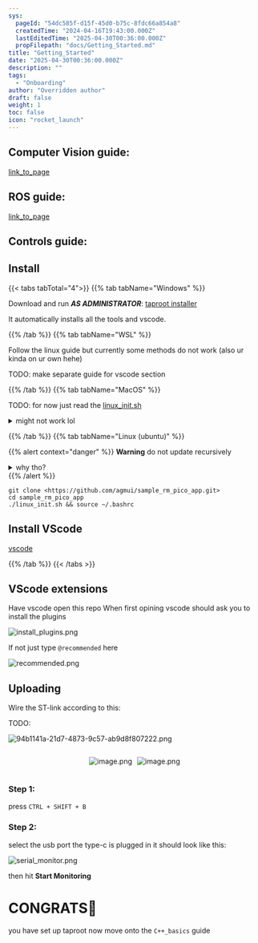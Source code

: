 ```yaml
---
sys:
  pageId: "54dc585f-d15f-45d0-b75c-8fdc66a854a8"
  createdTime: "2024-04-16T19:43:00.000Z"
  lastEditedTime: "2025-04-30T00:36:00.000Z"
  propFilepath: "docs/Getting_Started.md"
title: "Getting_Started"
date: "2025-04-30T00:36:00.000Z"
description: ""
tags:
  - "Onboarding"
author: "Overridden author"
draft: false
weight: 1
toc: false
icon: "rocket_launch"
---
```


## Computer Vision guide:

[link_to_page](86d45bc0-388b-4d26-8848-44f255f73d0e)

## ROS guide:

[link_to_page](3c76c1de-ec8f-46d6-8b0a-294005edc2d5)

## Controls guide:

## Install

{{< tabs tabTotal="4">}}
{{% tab tabName="Windows" %}}

Download and run _**AS ADMINISTRATOR**_: [taproot installer](https://github.com/Thornbots/TeachingFreshies/releases/tag/1.0)

It automatically installs all the tools and vscode.

{{% /tab %}}
{{% tab tabName="WSL" %}}

Follow the linux guide but currently some methods do not work (also ur kinda on ur own hehe)

TODO: make separate guide for vscode section

{{% /tab %}}
{{% tab tabName="MacOS" %}}

TODO: for now just read the [linux_init.sh](https://github.com/agmui/sample_rm_pico_app/blob/main/linux_init.sh)

<details>
<summary>might not work lol</summary>

`brew install libusb pkg-config`

Next install: [vscode](https://code.visualstudio.com/Download)

</details>

{{% /tab %}}
{{% tab tabName="Linux (ubuntu)" %}}

{{% alert context="danger" %}}
**Warning** do not update recursively
<details>
<summary>why tho?</summary>
There are some submodules that may go on for a while (like tinyusb) and I highly
recommend you don't need to get them.
If you want to see what submodules I update just look in `linux_init.sh`
</details>
{{% /alert %}}

```shell
git clone <https://github.com/agmui/sample_rm_pico_app.git>
cd sample_rm_pico_app
./linux_init.sh && source ~/.bashrc
```

## Install VScode

[vscode](https://code.visualstudio.com/Download)

{{% /tab %}}
{{< /tabs >}}

## VScode extensions

Have vscode open this repo
When first opining vscode should ask you to install the plugins

![install_plugins.png](https://prod-files-secure.s3.us-west-2.amazonaws.com/d518164a-d88e-44d1-a4ee-3adb3bd8bce0/89bd30f0-1825-4e77-867b-0a41ce370880/install_plugins.png?X-Amz-Algorithm=AWS4-HMAC-SHA256&X-Amz-Content-Sha256=UNSIGNED-PAYLOAD&X-Amz-Credential=ASIAZI2LB4667555DA43%2F20250507%2Fus-west-2%2Fs3%2Faws4_request&X-Amz-Date=20250507T033405Z&X-Amz-Expires=3600&X-Amz-Security-Token=IQoJb3JpZ2luX2VjEKv%2F%2F%2F%2F%2F%2F%2F%2F%2F%2FwEaCXVzLXdlc3QtMiJHMEUCIQCqKLkVwBAO4NQX2K54bkV3Brd5FOt4jXH7G%2BE3XCDgiwIgTZY5VkO4iI5dEfsefrGsErXBp%2FAnM6uTgPurzXrE1KMq%2FwMIVBAAGgw2Mzc0MjMxODM4MDUiDIlcFi5%2FxD7WmuCF6CrcA8S0QWcsxXLfsxrUQY1zPrL%2FtKzWb%2Fpq2dEIXVTiaRdNevkH3MixbZpolOEwboxV%2BpT7yCptw0k2tg1SeTw3ToKhyF7t%2BK42USSkUi8S5zWSbyfCIICWLd4z%2BHszAxbnFYkK%2FPv0WXBMtD5eDBXo%2B0GbYRdyPsyWSTHIScx6ZDfTp12UDHYw0W0a%2Buz%2BA8dLM4v9fKrG%2B9XlVrBIkZ54lt9gv7eQWgNxc45%2Bs3k4EsdilcNI1hjniJ9p1K7j7ngJ3p3p7TXY8XVrso7Awl3o%2FgotEhmWUiekK7xvtOm%2FIKTD%2FURhoIjfqTCKnnRvQarywis0sGu1wGVr7zQUjXhBk6i%2F6Bvz0Z6jYpwpfTqvjwhVZQ9ataGI8%2FTEhDAa3ZR5VoK8l4NDHCAKO06JmXg3J%2BesmuS0qD6eTDn2aDnrML%2B%2FealzyDmHPU%2F0l61NxDC3gGoO6rXFVkX3MXsr0eQydqbSkbprRIGAfVC832iDKG3uakZ7BsaffBWT4mKgWiS9VFSdsdjYPL6DZYEpokQt%2ByJxDzqsjuVjgPGxR%2FZyDC%2BBKK8yQzI2PVHPXgWoJli0D1OSJkHtPJ%2BVxV75sTHcUafAfxxCahZQhlfGlILW8GIvYerxktl%2Fd%2BosxMj8MNaR68AGOqUBulah%2B%2B5FcEmgl%2B%2BDmPKXUpKStq7KZrGLme9n5sEY31tsOJSA5UDbWjUYIjjvrnseerVOb6joqj29r6yDcmP9cbzZ6Rijidrel10eD0WF6sjK%2F3BtspIoi6ukAxUnn%2Fl4LBAq5RGt31HsDWMrWnC8H8jOL9QDlrikTXaqZtKbS5JqJp%2BcNZZUgCT1ZZicZRad85BrbX%2Fc8xoJEXTpozI93bdXdtZh&X-Amz-Signature=b65b083c9ed6b7e78befeac2b3d236b5e43470cde22a62287de32153ef68ca16&X-Amz-SignedHeaders=host&x-id=GetObject)

If not just type `@recommended` here  

![recommended.png](https://prod-files-secure.s3.us-west-2.amazonaws.com/d518164a-d88e-44d1-a4ee-3adb3bd8bce0/61e661e9-5d85-4dfc-be0d-8d2097a5e793/recommended.png?X-Amz-Algorithm=AWS4-HMAC-SHA256&X-Amz-Content-Sha256=UNSIGNED-PAYLOAD&X-Amz-Credential=ASIAZI2LB4667555DA43%2F20250507%2Fus-west-2%2Fs3%2Faws4_request&X-Amz-Date=20250507T033405Z&X-Amz-Expires=3600&X-Amz-Security-Token=IQoJb3JpZ2luX2VjEKv%2F%2F%2F%2F%2F%2F%2F%2F%2F%2FwEaCXVzLXdlc3QtMiJHMEUCIQCqKLkVwBAO4NQX2K54bkV3Brd5FOt4jXH7G%2BE3XCDgiwIgTZY5VkO4iI5dEfsefrGsErXBp%2FAnM6uTgPurzXrE1KMq%2FwMIVBAAGgw2Mzc0MjMxODM4MDUiDIlcFi5%2FxD7WmuCF6CrcA8S0QWcsxXLfsxrUQY1zPrL%2FtKzWb%2Fpq2dEIXVTiaRdNevkH3MixbZpolOEwboxV%2BpT7yCptw0k2tg1SeTw3ToKhyF7t%2BK42USSkUi8S5zWSbyfCIICWLd4z%2BHszAxbnFYkK%2FPv0WXBMtD5eDBXo%2B0GbYRdyPsyWSTHIScx6ZDfTp12UDHYw0W0a%2Buz%2BA8dLM4v9fKrG%2B9XlVrBIkZ54lt9gv7eQWgNxc45%2Bs3k4EsdilcNI1hjniJ9p1K7j7ngJ3p3p7TXY8XVrso7Awl3o%2FgotEhmWUiekK7xvtOm%2FIKTD%2FURhoIjfqTCKnnRvQarywis0sGu1wGVr7zQUjXhBk6i%2F6Bvz0Z6jYpwpfTqvjwhVZQ9ataGI8%2FTEhDAa3ZR5VoK8l4NDHCAKO06JmXg3J%2BesmuS0qD6eTDn2aDnrML%2B%2FealzyDmHPU%2F0l61NxDC3gGoO6rXFVkX3MXsr0eQydqbSkbprRIGAfVC832iDKG3uakZ7BsaffBWT4mKgWiS9VFSdsdjYPL6DZYEpokQt%2ByJxDzqsjuVjgPGxR%2FZyDC%2BBKK8yQzI2PVHPXgWoJli0D1OSJkHtPJ%2BVxV75sTHcUafAfxxCahZQhlfGlILW8GIvYerxktl%2Fd%2BosxMj8MNaR68AGOqUBulah%2B%2B5FcEmgl%2B%2BDmPKXUpKStq7KZrGLme9n5sEY31tsOJSA5UDbWjUYIjjvrnseerVOb6joqj29r6yDcmP9cbzZ6Rijidrel10eD0WF6sjK%2F3BtspIoi6ukAxUnn%2Fl4LBAq5RGt31HsDWMrWnC8H8jOL9QDlrikTXaqZtKbS5JqJp%2BcNZZUgCT1ZZicZRad85BrbX%2Fc8xoJEXTpozI93bdXdtZh&X-Amz-Signature=eb94de276e7ceb34b7f3cf085cb40c3df107d091335989760fd5a98913a7fc2b&X-Amz-SignedHeaders=host&x-id=GetObject)

## Uploading

Wire the ST-link according to this:

TODO:

![94b1141a-21d7-4873-9c57-ab9d8f807222.png](https://prod-files-secure.s3.us-west-2.amazonaws.com/d518164a-d88e-44d1-a4ee-3adb3bd8bce0/e5fad17d-ab82-4300-9f4c-505ab4b1202c/94b1141a-21d7-4873-9c57-ab9d8f807222.png?X-Amz-Algorithm=AWS4-HMAC-SHA256&X-Amz-Content-Sha256=UNSIGNED-PAYLOAD&X-Amz-Credential=ASIAZI2LB4667555DA43%2F20250507%2Fus-west-2%2Fs3%2Faws4_request&X-Amz-Date=20250507T033405Z&X-Amz-Expires=3600&X-Amz-Security-Token=IQoJb3JpZ2luX2VjEKv%2F%2F%2F%2F%2F%2F%2F%2F%2F%2FwEaCXVzLXdlc3QtMiJHMEUCIQCqKLkVwBAO4NQX2K54bkV3Brd5FOt4jXH7G%2BE3XCDgiwIgTZY5VkO4iI5dEfsefrGsErXBp%2FAnM6uTgPurzXrE1KMq%2FwMIVBAAGgw2Mzc0MjMxODM4MDUiDIlcFi5%2FxD7WmuCF6CrcA8S0QWcsxXLfsxrUQY1zPrL%2FtKzWb%2Fpq2dEIXVTiaRdNevkH3MixbZpolOEwboxV%2BpT7yCptw0k2tg1SeTw3ToKhyF7t%2BK42USSkUi8S5zWSbyfCIICWLd4z%2BHszAxbnFYkK%2FPv0WXBMtD5eDBXo%2B0GbYRdyPsyWSTHIScx6ZDfTp12UDHYw0W0a%2Buz%2BA8dLM4v9fKrG%2B9XlVrBIkZ54lt9gv7eQWgNxc45%2Bs3k4EsdilcNI1hjniJ9p1K7j7ngJ3p3p7TXY8XVrso7Awl3o%2FgotEhmWUiekK7xvtOm%2FIKTD%2FURhoIjfqTCKnnRvQarywis0sGu1wGVr7zQUjXhBk6i%2F6Bvz0Z6jYpwpfTqvjwhVZQ9ataGI8%2FTEhDAa3ZR5VoK8l4NDHCAKO06JmXg3J%2BesmuS0qD6eTDn2aDnrML%2B%2FealzyDmHPU%2F0l61NxDC3gGoO6rXFVkX3MXsr0eQydqbSkbprRIGAfVC832iDKG3uakZ7BsaffBWT4mKgWiS9VFSdsdjYPL6DZYEpokQt%2ByJxDzqsjuVjgPGxR%2FZyDC%2BBKK8yQzI2PVHPXgWoJli0D1OSJkHtPJ%2BVxV75sTHcUafAfxxCahZQhlfGlILW8GIvYerxktl%2Fd%2BosxMj8MNaR68AGOqUBulah%2B%2B5FcEmgl%2B%2BDmPKXUpKStq7KZrGLme9n5sEY31tsOJSA5UDbWjUYIjjvrnseerVOb6joqj29r6yDcmP9cbzZ6Rijidrel10eD0WF6sjK%2F3BtspIoi6ukAxUnn%2Fl4LBAq5RGt31HsDWMrWnC8H8jOL9QDlrikTXaqZtKbS5JqJp%2BcNZZUgCT1ZZicZRad85BrbX%2Fc8xoJEXTpozI93bdXdtZh&X-Amz-Signature=000bd53325c87acc2aeb409fddcad810917f205d9e5efcc2e2a78f73403b81e0&X-Amz-SignedHeaders=host&x-id=GetObject)

<div style="display: flex;flex-direction: row; column-gap:10px; max-width: 630px;justify-content: center;">
<div>

![image.png](https://prod-files-secure.s3.us-west-2.amazonaws.com/d518164a-d88e-44d1-a4ee-3adb3bd8bce0/210ecb78-1116-4d7b-b9b7-2292f66fa2c2/image.png?X-Amz-Algorithm=AWS4-HMAC-SHA256&X-Amz-Content-Sha256=UNSIGNED-PAYLOAD&X-Amz-Credential=ASIAZI2LB466R3PWFBKC%2F20250507%2Fus-west-2%2Fs3%2Faws4_request&X-Amz-Date=20250507T033409Z&X-Amz-Expires=3600&X-Amz-Security-Token=IQoJb3JpZ2luX2VjEKv%2F%2F%2F%2F%2F%2F%2F%2F%2F%2FwEaCXVzLXdlc3QtMiJIMEYCIQDsbw1XgA5HKeU5fXB4rSqRtxrp2VD%2FqWvFjXiK8tz1SQIhAOkagvbNHwZ%2Bi8VsdSMYLFHr4PV83z8BmyATyaWUIYnVKv8DCFQQABoMNjM3NDIzMTgzODA1IgzC2Y3u%2B89JHR0wt80q3AOWUBU3ZQqIi3OVL6OK5%2Fi2XOlrADAh6Ib53MOkC%2BXZelqQT5kLKDsrDPi%2F18AmsZzG9AmhhNmMN1TNkL7IL5wWJag71BIT%2BB%2B8Jteh6jOF15dg9mzd3q9kFqk88rRx7bPsc3xGirnEFXVXQNfHR37M0b76LAg4j8pH%2FvOdpgjwdVdmTQYeTh2UYjjg5TE60tI6OSjYJ2GCRY2jY8TFZLBNMRAUfqszUFyrJZuxZiQ7iVqhmAh%2F3OCu2yfBp0P%2F%2FEp6%2BGxczKjuqos9NEnfR1u75VHlNVkMjOMIUXaTQCDRP2MU%2BxYss5%2FkTbZHc4bbPel0%2FI9JOfwaLyhiETPu5JUawFTSELpVs3ck%2B5yw8hn1jyzxzyoIII7kSuxhh5%2BuLb7xTt08qsJL%2B88duM4WAZkQ4GI0o7CEW0bYpZDuewwbdeuWTqOhExef7qkZfHJjWuWI6h94mp4aiq2cPxTqAqZ8Q9R3DXzYJTkwTSxMd2ahLDub5%2BglfeO3aN3RXq2EQpMiafJoCExZnjvDtd9F9mO9RoG7UKyuMHP2NtjLL3prClHkfddRW2f8dVyfd8dC57axThD%2FazxwJGSye%2BysWCQHfPmbbA6OPCHhPkXSkdTtWE9cfxLvj7%2Bki2U2fDDtkevABjqkAcFLA2VuYWO%2FYRqqMQ70AFqAsyol1rt9CRhskt7dCUJ8TbD5slBiD%2F0Pj7gq%2FEPDefk%2FsEkgnD%2FgYf3XRNqKRZZ69FCq6Fq3djQDcfpu1h1Gpm5nC3lVgHxb8XEW9BOx0bh%2FEOXuRSal2OCnF8ArCw6QIevDL%2BVH1EqXv1v6JMwW5nN0QGzlPsu25g5d3PsugaUAbQGBF4Y3dgNwz6bWnqNDl1yV&X-Amz-Signature=5159deea7dce6504b7a97b655b70ef435af5b5f99b808446cd8caa156770a192&X-Amz-SignedHeaders=host&x-id=GetObject)

</div>
<div>

![image.png](https://prod-files-secure.s3.us-west-2.amazonaws.com/d518164a-d88e-44d1-a4ee-3adb3bd8bce0/33a0fd0f-8ca6-4a86-8e09-26e95ded1fff/image.png?X-Amz-Algorithm=AWS4-HMAC-SHA256&X-Amz-Content-Sha256=UNSIGNED-PAYLOAD&X-Amz-Credential=ASIAZI2LB4666LR2OSLF%2F20250507%2Fus-west-2%2Fs3%2Faws4_request&X-Amz-Date=20250507T033409Z&X-Amz-Expires=3600&X-Amz-Security-Token=IQoJb3JpZ2luX2VjEKv%2F%2F%2F%2F%2F%2F%2F%2F%2F%2FwEaCXVzLXdlc3QtMiJHMEUCIAWPyEalyloMsNjMYL14Jb2AMkasRZX%2B5HJta%2FclPbssAiEA2WU%2FmgJRIkAzHlVxFHjUyZ9wHNu1AnXdMklrdWNG470q%2FwMIVBAAGgw2Mzc0MjMxODM4MDUiDEJY8n1M1bykPT7fjCrcA4OCtTReO5ssY4IvWKl4Eccl%2FDOmdTk5tvhF6HtfX0s9TDgoW%2F91omxJD8gvB63g2ipg1SkzsO1XHkKazGfpFoUWohveNcEBZVOGYWO%2FV3rNssC5Q6e9of%2FhM0qhDX1K%2FWX6Yk3tHA0NZPj72BOfUNsNOV8kzKFCxDWvTZlusGioT8FUZKyD9t4jDxbyoWVF1BMpDph1qUXdxdho0ElJXus0%2FYddH2lspuqupmmIR5Pc6CktpQJpNqiHrRRuqKK1dUP6Z6nFK%2B3WxQ777GEapOLP%2F9hM8I4V2K%2B3xXqtTQvRG7seXBjdYv6Mhi3vaFjYfN7mHvYcc0HIlpRTPYyyx34j1%2BEj65k%2BCqxG3e%2BKa8q%2BsRAKNR21BPPN32W1MT4nt3960VFVnDkCCKbORDFoXeKOlfAi%2BoVsdUNitg2ptHmnAJ1WiH07wVh0AOoIO7YHPhCw2W%2BQWvs%2FkRcS7kvvquUSihhJUzpJUVsA68OYqTzjy6fYKhzoPU35HA7wv7u7QpQtjvo3vdQkHPtYEX%2FpWePLEOQAz9Esxe7XZdHhDEv9U8tVg4y69WOG0ju9IMBS7MzzLZK9s1unzyDJ1Vl6SsLLMrvMM49%2FerEFGAKbT7VFlTnZxOwShKveQgJGMO6R68AGOqUB7InP%2FCS3IzPdpcMH6r1D8gpCVZYqcUAaKxG1BMrbFFD1kj0Mijlk1Z1ip5qYZxocWDLXIiTzRCvFlsbj%2FRgp%2FpjnxWmj1DkH2SAjf7JlNy7zwn9e%2FNtxbNEbCmMZ6RXPN9s%2Bf%2Bd%2BaYajbpMY2VLz5Y6MvvLp9tU%2BSIXQnkK3lVWUzywi2KMQTYTZnL2N7DT7SQ3tmNGBy4wBMweAuDB7XvLWZ83o&X-Amz-Signature=283f6513cf3dd31e836fbb76a4d26fecece4a52548f777db3456843408720e66&X-Amz-SignedHeaders=host&x-id=GetObject)

</div>
</div>

### Step 1:

press `CTRL + SHIFT + B`

### Step 2:

select the usb port the type-c is plugged in it should look like this:

![serial_monitor.png](https://prod-files-secure.s3.us-west-2.amazonaws.com/d518164a-d88e-44d1-a4ee-3adb3bd8bce0/f03f4774-05d4-4393-b6a0-d5efb6d315ab/serial_monitor.png?X-Amz-Algorithm=AWS4-HMAC-SHA256&X-Amz-Content-Sha256=UNSIGNED-PAYLOAD&X-Amz-Credential=ASIAZI2LB4667555DA43%2F20250507%2Fus-west-2%2Fs3%2Faws4_request&X-Amz-Date=20250507T033405Z&X-Amz-Expires=3600&X-Amz-Security-Token=IQoJb3JpZ2luX2VjEKv%2F%2F%2F%2F%2F%2F%2F%2F%2F%2FwEaCXVzLXdlc3QtMiJHMEUCIQCqKLkVwBAO4NQX2K54bkV3Brd5FOt4jXH7G%2BE3XCDgiwIgTZY5VkO4iI5dEfsefrGsErXBp%2FAnM6uTgPurzXrE1KMq%2FwMIVBAAGgw2Mzc0MjMxODM4MDUiDIlcFi5%2FxD7WmuCF6CrcA8S0QWcsxXLfsxrUQY1zPrL%2FtKzWb%2Fpq2dEIXVTiaRdNevkH3MixbZpolOEwboxV%2BpT7yCptw0k2tg1SeTw3ToKhyF7t%2BK42USSkUi8S5zWSbyfCIICWLd4z%2BHszAxbnFYkK%2FPv0WXBMtD5eDBXo%2B0GbYRdyPsyWSTHIScx6ZDfTp12UDHYw0W0a%2Buz%2BA8dLM4v9fKrG%2B9XlVrBIkZ54lt9gv7eQWgNxc45%2Bs3k4EsdilcNI1hjniJ9p1K7j7ngJ3p3p7TXY8XVrso7Awl3o%2FgotEhmWUiekK7xvtOm%2FIKTD%2FURhoIjfqTCKnnRvQarywis0sGu1wGVr7zQUjXhBk6i%2F6Bvz0Z6jYpwpfTqvjwhVZQ9ataGI8%2FTEhDAa3ZR5VoK8l4NDHCAKO06JmXg3J%2BesmuS0qD6eTDn2aDnrML%2B%2FealzyDmHPU%2F0l61NxDC3gGoO6rXFVkX3MXsr0eQydqbSkbprRIGAfVC832iDKG3uakZ7BsaffBWT4mKgWiS9VFSdsdjYPL6DZYEpokQt%2ByJxDzqsjuVjgPGxR%2FZyDC%2BBKK8yQzI2PVHPXgWoJli0D1OSJkHtPJ%2BVxV75sTHcUafAfxxCahZQhlfGlILW8GIvYerxktl%2Fd%2BosxMj8MNaR68AGOqUBulah%2B%2B5FcEmgl%2B%2BDmPKXUpKStq7KZrGLme9n5sEY31tsOJSA5UDbWjUYIjjvrnseerVOb6joqj29r6yDcmP9cbzZ6Rijidrel10eD0WF6sjK%2F3BtspIoi6ukAxUnn%2Fl4LBAq5RGt31HsDWMrWnC8H8jOL9QDlrikTXaqZtKbS5JqJp%2BcNZZUgCT1ZZicZRad85BrbX%2Fc8xoJEXTpozI93bdXdtZh&X-Amz-Signature=04b5ebe8db94329c952c121bb82a11a08ede2423d6fb20519f5a586bfd5a1719&X-Amz-SignedHeaders=host&x-id=GetObject)

then hit **Start Monitoring**

# CONGRATS🎉

you have set up taproot now move onto the `C++_basics` guide
